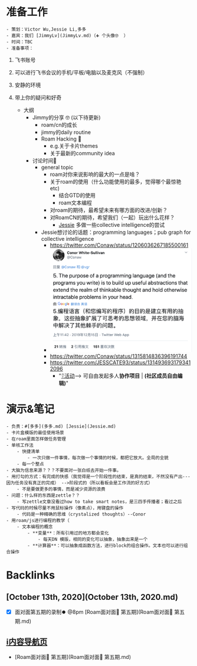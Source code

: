
# 准备工作
    - 策划：Victor Wu,Jessie Li,多多
    - 嘉宾：我们 [JimmyLv](JimmyLv.md)（➕ 个头像🤓  ）
    - 时间：TBC
    - 准备事项：
        
1. 飞书账号
        
2. 可以进行飞书会议的手机/平板/电脑以及麦克风（不强制）
        
3. 安静的环境
        
4. 带上你的疑问和好奇
    - 大纲
        - Jimmy的分享 🤓  (以下待更新)
            - roam/cn的成长
            - jimmy的daily routine
            - Roam Hacking 👾
                - e.g.关于卡片themes
                - 关于最新的community idea
        - 讨论时间🤩  
            - general topic
                - roam对你来说影响的最大的一点是啥？
                - 关于roam的使用（什么功能使用的最多，觉得哪个最惊艳 etc)
                    - 结合GTD的使用
                    - roam文本编程
                - 对roam的期待，最希望未来有哪方面的改进/创新？
                - 对RoamCN的期待，希望我们（一起）玩出什么花样？
                    - [Jessie](Jessie.md) 多做一些collective intelligence的尝试
            - Jessie想讨论的话题：programming languages；pub graph for collective intelligence
                - https://twitter.com/Conaw/status/1206036267185500161
                - ![](../images/azyMb-fD6y.png?)
                - https://twitter.com/Conaw/status/1315814836396191744
                - https://twitter.com/JESSCATE93/status/1314936931793412096
                    - "[⍢活动](⍢活动.md)--> 可自由发起多人**协作项目** | __(社区成员自由编辑)__"

# 演示&笔记
    - 负责：#[多多](多多.md) [Jessie](Jessie.md)
    - 卡片盒模版的最佳使用场景
    - 在roam里面怎样做任务管理
    - 单核工作法
        - 快捷清单
            - 一次只做一件事情，每次做一个事情的时候，都把它放大。全局的全貌
        - 每一个整点
    - 大脑为信息来源？？？不要面对一张白纸去开始一件事。
    - 用打勾的方式：有完成的快感（我觉得是一个阶段性的结束，是真的结束，不然没有产出---因为任务没有真正的完成） -->阶段式的（所以看板会是工作流的好方式）
        - 不是要做更多的事情，而是减少资源的浪费
    - 问题：什么样的东西是zettle？？
        - 写zettle文章没看过how to take smart notes，是三四手传播者；看过之后
    - 写代码的时候尽量不用鼠标操作（像素点），用键盘的操作
        - 代码是一种精确的思维（crystalized thoughts）--Conor
    - 用roam/js进行编程的教学（
        - 文本编程的概念
            - **变量**：所有引用过的地方都会变化
                - 每天DN 模版，相同的变化可以抽象，抽象出来是一个
            - **计算器**：可以抽象成函数方法，进行block的组合操作。文本也可以进行组合操作

# Backlinks
## [October 13th, 2020](October 13th, 2020.md)
- [x] 面对面第五期的录制⏺️  @8pm [Roam面对面🍜 第五期](Roam面对面🍜 第五期.md)

## [ℹ︎内容导航页](ℹ︎内容导航页.md)
- [Roam面对面🍜 第五期](Roam面对面🍜 第五期.md)

